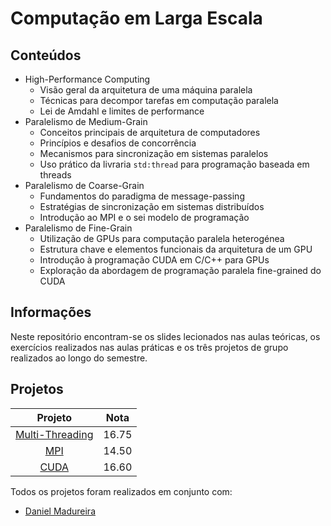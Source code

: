 # Computação em Larga Escala

## Conteúdos

- High-Performance Computing
    - Visão geral da arquitetura de uma máquina paralela
    - Técnicas para decompor tarefas em computação paralela
    - Lei de Amdahl e limites de performance
- Paralelismo de Medium-Grain
    - Conceitos principais de arquitetura de computadores
    - Princípios e desafios de concorrência
    - Mecanismos para sincronização em sistemas paralelos
    - Uso prático da livraria `std:thread` para programação baseada em threads
- Paralelismo de Coarse-Grain
    - Fundamentos do paradigma de message-passing
    - Estratégias de sincronização em sistemas distribuídos
    - Introdução ao MPI e o sei modelo de programação
- Paralelismo de Fine-Grain
    - Utilização de GPUs para computação paralela heterogénea
    - Estrutura chave e elementos funcionais da arquitetura de um GPU
    - Introdução à programação CUDA em C/C++ para GPUs
    - Exploração da abordagem de programação paralela fine-grained do CUDA

## Informações

Neste repositório encontram-se os slides lecionados nas aulas teóricas, os exercícios realizados nas aulas práticas e os três projetos de grupo realizados ao longo do semestre.

## Projetos

| Projeto | Nota |
| :-----: | :--: |
| [Multi-Threading](./Projetos/Projeto1/) | 16.75 |
| [MPI](./Projetos/Projeto2/) | 14.50 |
| [CUDA](./Projetos/Projeto3/) | 16.60 |

Todos os projetos foram realizados em conjunto com:
- [Daniel Madureira](https://github.com/Dan1m4D)
